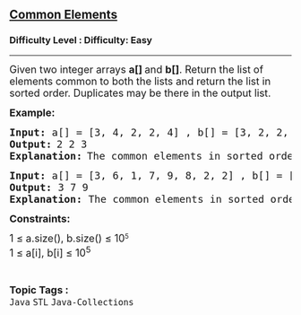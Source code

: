 <h2><a href="https://www.geeksforgeeks.org/problems/common-elements5420/1?page=1&category=Java&difficulty=Basic,Easy&status=unsolved&sortBy=submissions">Common Elements</a></h2><h3>Difficulty Level : Difficulty: Easy</h3><hr><div class="problems_problem_content__Xm_eO"><p><span style="font-size: 18px;">Given two integer arrays <strong>a[] </strong>and <strong>b[]</strong>. Return the list of elements common to both the lists and return the list in sorted order. Duplicates may be there in the output list.</span></p>
<p><strong><span style="font-size: 18px;">Example:</span></strong></p>
<pre><strong><span style="font-size: 18px;">Input:</span></strong><span style="font-size: 18px;"> a[] = [3, 4, 2, 2, 4] , b[] = [3, 2, 2, 7]</span>
<strong><span style="font-size: 18px;">Output:</span> </strong><span style="font-size: 18px;">2 2 3</span>
<strong><span style="font-size: 18px;">Explanation:</span> </strong><span style="font-size: 18px;">The common elements in sorted order are [2, 2, 3]</span></pre>
<pre><strong><span style="font-size: 18px;">Input:</span></strong><span style="font-size: 18px;"> a[] = [3, 6, 1, 7, 9, 8, 2, 2] , b[] = [9, 7, 3, 4, 9]<br><strong>Output: </strong>3 7 9<br><strong>Explanation: </strong>The common elements in sorted order are [3, 7, 9]</span></pre>
<p><strong style="font-size: 18px;">Constraints:</strong></p>
<p><span style="font-size: 18px;">1 ≤ a.size(), b.size() ≤ 10</span><sup>5<br></sup><span style="font-size: 18px;">1 ≤ a[i], b[i] ≤ 10<sup>5</sup></span></p></div><br><p><span style=font-size:18px><strong>Topic Tags : </strong><br><code>Java</code>&nbsp;<code>STL</code>&nbsp;<code>Java-Collections</code>&nbsp;
